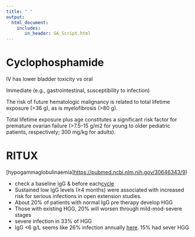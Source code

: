 ```yaml
---
title: " "
output: 
  html_document:
    includes:
       in_header: GA_Script.html
---
```



# Cyclophosphamide

IV has lower bladder toxicity vs oral

Immediate (e.g., gastrointestinal, susceptibility to infection)

The risk of future hematologic malignancy is related to total lifetime exposure (\>36 g), as is myelofibrosis (\>80 g).

Total lifetime exposure plus age constitutes a significant risk factor for premature ovarian failure (\>7.5–15 g/m2 for young to older pediatric patients, respectively; 300 mg/kg for adults).

# RITUX

[hypogammaglobulinaemia]https://pubmed.ncbi.nlm.nih.gov/30646343/9)

-    check a baseline IgG & before each[cycle](https://pubmed.ncbi.nlm.nih.gov/30646343/) 
-   Sustained low IgG levels (≥4 months) were associated with increased risk for serious infections in open extension studies.
-  About 20% of patients with normal IgG pre therapy develop HGG
-   Those with existing HGG, 20% will worsen through mild-mod-severe stages
-    severe infection in 33% of HGG
-   IgG <6 g/L seems like 26% infection annually [here](https://pubmed.ncbi.nlm.nih.gov/32441645/). 15% had sever HGG
